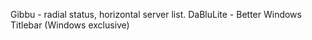 Gibbu - radial status, horizontal server list.
DaBluLite - Better Windows Titlebar (Windows exclusive)